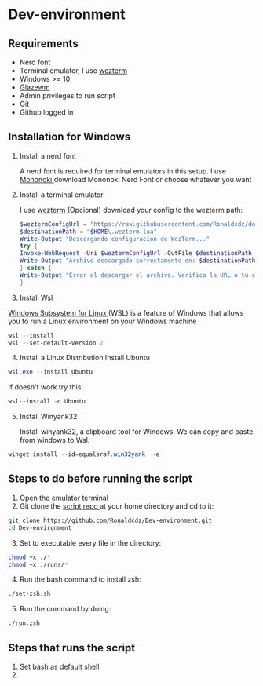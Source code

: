 # Dev-environment

## Requirements

- Nerd font
- Terminal emulator, I use [ wezterm ](https://wezterm.org/installation.html)
- Windows >= 10
- [ Glazewm ](https://github.com/glzr-io/glazewm?tab=readme-ov-file#installation)
- Admin privileges to run script
- Git
- Github logged in

## Installation for Windows

1. Install a nerd font

   A nerd font is required for terminal emulators in this setup.
   I use [ Mononoki ](https://www.nerdfonts.com/font-downloads) download Mononoki Nerd Font or choose whatever you want

2. Install a terminal emulator

   I use [ wezterm ](https://wezterm.org/installation.html)
   (Opcional) download your config to the wezterm path:

   ```powershell
   $weztermConfigUrl = "https://raw.githubusercontent.com/Ronaldcdz/dotfiles/main/wezterm/.wezterm.lua"
   $destinationPath = "$HOME\.wezterm.lua"
   Write-Output "Descargando configuración de WezTerm..."
   try {
   Invoke-WebRequest -Uri $weztermConfigUrl -OutFile $destinationPath -ErrorAction Stop
   Write-Output "Archivo descargado correctamente en: $destinationPath"
   } catch {
   Write-Output "Error al descargar el archivo. Verifica la URL o tu conexión a internet."
   }
   ```

3. Install Wsl

[ Windows Subsystem for Linux ](https://learn.microsoft.com/en-us/windows/wsl/about)(WSL) is a feature of Windows that allows you to run a Linux environment on your Windows machine

```powershell
wsl --install
wsl --set-default-version 2
```

4. Install a Linux Distribution
   Install Ubuntu

```powershell
wsl.exe --install Ubuntu
```

If doesn't work try this:

```powershell
wsl--install -d Ubuntu
```

5. Install Winyank32

   Install winyank32, a clipboard tool for Windows.
   We can copy and paste from windows to Wsl.

```powershell
winget install --id=equalsraf.win32yank  -e
```

## Steps to do before running the script

1. Open the emulator terminal
2. Git clone the [ script repo ](#) at your home directory and cd to it:

```bash
git clone https://github.com/Ronaldcdz/Dev-environment.git
cd Dev-environment
```

3. Set to executable every file in the directory:

```bash
chmod +x ./*
chmod +x ./runs/*
```

4. Run the bash command to install zsh:

```bash
./set-zsh.sh
```

5. Run the command by doing:

```zsh
./run.zsh
```

## Steps that runs the script

1. Set bash as default shell
2.
